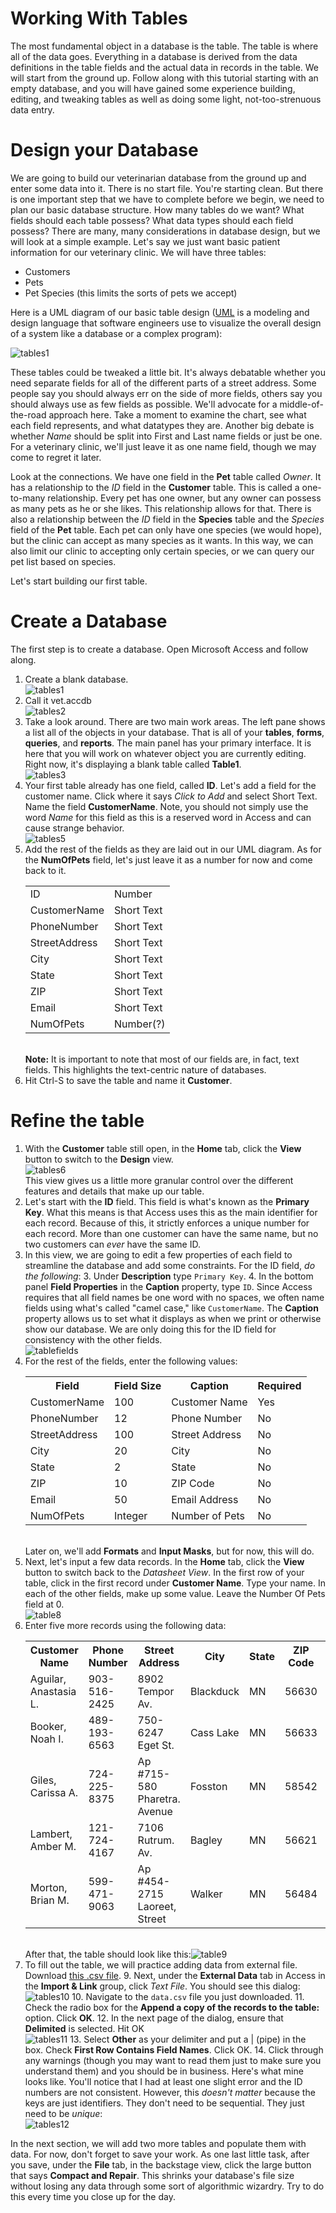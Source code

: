 # Working With Tables

The most fundamental object in a database is the table. The table is where all of the data goes. Everything in a database is derived from the data definitions in the table fields and the actual data in records in the table. We will start from the ground up. Follow along with this tutorial starting with an empty database, and you will have gained some experience building, editing, and tweaking tables as well as doing some light, not-too-strenuous data entry.

# Design your Database

We are going to build our veterinarian database from the ground up and enter some data into it. There is no start file. You're starting clean. But there is one important step that we have to complete before we begin, we need to plan our basic database structure. How many tables do we want? What fields should each table possess? What data types should each field possess? There are many, many considerations in database design, but we will look at a simple example. Let's say we just want basic patient information for our veterinary clinic. We will have three tables:
* Customers
* Pets
* Pet Species (this limits the sorts of pets we accept)

Here is a UML diagram of our basic table design ([UML](https://en.wikipedia.org/wiki/Unified_Modeling_Language) is a modeling and design language that software engineers use to visualize the overall design of a system like a database or a complex program):

![tables1](images\5-3-tables-4.png)

These tables could be tweaked a little bit. It's always debatable whether you need separate fields for all of the different parts of a street address. Some people say you should always err on the side of more fields, others say you should always use as few fields as possible. We'll advocate for a middle-of-the-road approach here. Take a moment to examine the chart, see what each field represents, and what datatypes they are. Another big debate is whether *Name* should be split into First and Last name fields or just be one. For a veterinary clinic, we'll just leave it as one name field, though we may come to regret it later.

Look at the connections. We have one field in the **Pet** table called *Owner*. It has a relationship to the *ID* field in the **Customer** table. This is called a one-to-many relationship. Every pet has one owner, but any owner can possess as many pets as he or she likes. This relationship allows for that. There is also a relationship between the *ID* field in the **Species** table and the *Species* field of the **Pet** table. Each pet can only have one species (we would hope), but the clinic can accept as many species as it wants. In this way, we can also limit our clinic to accepting only certain species, or we can query our pet list based on species.

Let's start building our first table.

# Create a Database

The first step is to create a database. Open Microsoft Access and follow along.

1. Create a blank database.<br /> ![tables1](images\5-3-tables-1.png)
2. Call it vet.accdb<br /> ![tables2](images\5-3-tables-2.png)
3. Take a look around. There are two main work areas. The left pane shows a list all of the objects in your database. That is all of your **tables**, **forms**, **queries**, and **reports**. The main panel has your primary interface. It is here that you will work on whatever object you are currently editing. Right now, it's displaying a blank table called **Table1**.<br /> ![tables3](images\5-3-tables-3.png)
4. Your first table already has one field, called **ID**. Let's add a field for the customer name. Click where it says *Click to Add* and select Short Text. Name the field **CustomerName**. Note, you should not simply use the word *Name* for this field as this is a reserved word in Access and can cause strange behavior. <br /> ![tables5](images\5-3-tables-5.png)
5. Add the rest of the fields as they are laid out in our UML diagram. As for the **NumOfPets** field, let's just leave it as a number for now and come back to it. <table><tr><td>ID</td><td>Number</td></tr><tr><td>CustomerName</td><td>Short Text</td></tr><tr><td>PhoneNumber</td><td>Short Text</td></tr><tr><td>StreetAddress</td><td>Short Text</td></tr><tr><td>City</td><td>Short Text</td></tr><tr><td>State</td><td>Short Text</td></tr><tr><td>ZIP</td><td>Short Text</td></tr><tr><td>Email</td><td>Short Text</td></tr><tr><td>NumOfPets</td><td>Number(?)</td></tr></table><br /> **Note:** It is important to note that most of our fields are, in fact, text fields. This highlights the text-centric nature of databases.
6. Hit Ctrl-S to save the table and name it **Customer**.

# Refine the table

1. With the **Customer** table still open, in the **Home** tab, click the **View** button to switch to the **Design** view.<br />![tables6](images\5-3-tables-6.png)<br /> This view gives us a little more granular control over the different features and details that make up our table.
2. Let's start with the **ID** field. This field is what's known as the **Primary Key**. What this means is that Access uses this as the main identifier for each record. Because of this, it strictly enforces a unique number for each record. More than one customer can have the same name, but no two customers can _ever_ have the same ID.
3. In this view, we are going to edit a few properties of each field to streamline the database and add some constraints. For the ID field, _do the following_:
    3. Under **Description** type `Primary Key`.
    4. In the bottom panel **Field Properties** in the **Caption** property, type `ID`. Since Access requires that all field names be one word with no spaces, we often name fields using what's called "camel case," like `CustomerName`. The **Caption** property allows us to set what it displays as when we print or otherwise show our database. We are only doing this for the ID field for consistency with the other fields.<br />![tablefields](images\5-3-tables-7.png)
5. For the rest of the fields, enter the following values:<br /><table><tr><th>Field</th><th>Field Size</th><th>Caption</th><th>Required</th></tr><tr><td>CustomerName</td><td>100</td><td>Customer Name</td><td>Yes</td></tr><tr><td>PhoneNumber</td><td>12</td><td>Phone Number</td><td>No</td></tr><tr><td>StreetAddress</td><td>100</td><td>Street Address</td><td>No</td></tr><tr><td>City</td><td>20</td><td>City</td><td>No</td></tr><tr><td>State</td><td>2</td><td>State</td><td>No</td></tr><tr><td>ZIP</td><td>10</td><td>ZIP Code</td><td>No</td></tr><tr><td>Email</td><td>50</td><td>Email Address</td><td>No</td></tr><tr><td>NumOfPets</td><td>Integer</td><td>Number of Pets</td><td>No</td></tr></table><br /> Later on, we'll add **Formats** and **Input Masks**, but for now, this will do.
6. Next, let's input a few data records. In the **Home** tab, click the **View** button to switch back to the _Datasheet View_. In the first row of your table, click in the first record under **Customer Name**. Type your name. In each of the other fields, make up some value. Leave the Number Of Pets field at 0.<br />![table8](images\5-3-tables-8.png)
7. Enter five more records using the following data:<br /><table><tr><th>Customer Name</th><th>Phone Number</th><th>Street Address</th><th>City</th><th>State</th><th>ZIP Code</th><th>Email Address</th></tr><tr><td>Aguilar, Anastasia L.</td><td>903-516-2425</td><td>8902 Tempor Av.</td><td>Blackduck</td><td>MN</td><td>56630</td><td>sed@ultricesposuerecubilia.org</td></tr><tr><td>Booker, Noah I.</td><td>489-193-6563</td><td>750-6247 Eget St.</td><td>Cass Lake</td><td>MN</td><td>56633</td><td>vulputate@IntegerurnaVivamus.edu</td></tr><tr><td>Giles, Carissa A.</td><td>724-225-8375</td><td>Ap #715-580 Pharetra. Avenue</td><td>Fosston</td><td>MN</td><td>58542</td><td>vitae.erat@necluctus.ca</td></tr><tr><td>Lambert, Amber M.</td><td>121-724-4167</td><td>7106 Rutrum. Av.</td><td>Bagley</td><td>MN</td><td>56621</td><td>sed.est@leo.ca</td></tr><tr><td>Morton, Brian M.</td><td>599-471-9063</td><td>Ap #454-2715 Laoreet, Street</td><td>Walker</td><td>MN</td><td>56484</td><td>non.arcu@ullamcorper.edu</td></tr></table><br /> After that, the table should look like this:![table9](images\5-3-tables-9.png)
8. To fill out the table, we will practice adding data from external file. Download [this .csv file](res\data.csv).
    9. Next, under the **External Data** tab in Access in the **Import & Link** group, click _Text File_. You should see this dialog: <br />![tables10](images\5-3-tables-10.png)
    10. Navigate to the `data.csv` file you just downloaded.
    11. Check the radio box for the **Append a copy of the records to the table:** option. Click **OK**.
    12. In the next page of the dialog, ensure that **Delimited** is selected. Hit OK<br /> ![tables11](images\5-3-tables-11.png)
    13. Select **Other** as your delimiter and put a | (pipe) in the box. Check **First Row Contains Field Names**. Click OK.
    14. Click through any warnings (though you may want to read them just to make sure you understand them) and you should be in business. Here's what mine looks like. You'll notice that I had at least one slight error and the ID numbers are not consistent. However, this _doesn't matter_ because the keys are just identifiers. They don't need to be sequential. They just need to be _unique_: <br /> ![tables12](images\5-3-tables-12.png)

In the next section, we will add two more tables and populate them with data. For now, don't forget to save your work. As one last little task, after you save, under the **File** tab, in the backstage view, click the large button that says **Compact and Repair**. This shrinks your database's file size without losing any data through some sort of algorithmic wizardry. Try to do this every time you close up for the day.
